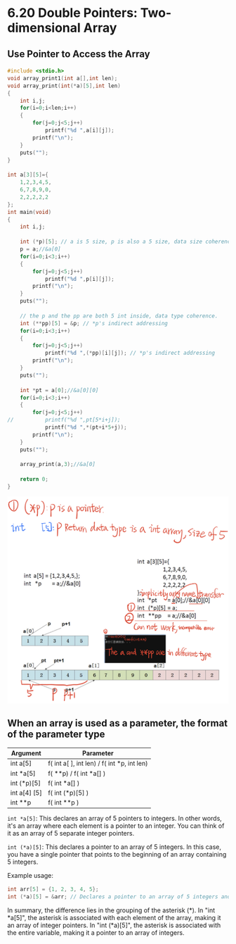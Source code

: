 # 6.20 Double Pointers: Two-dimensional Array



## Use Pointer to Access the Array

```c
#include <stdio.h>
void array_print1(int a[],int len);
void array_print(int(*a)[5],int len)
{
	int i,j;
	for(i=0;i<len;i++)
	{
		for(j=0;j<5;j++)
			printf("%d ",a[i][j]);
		printf("\n");
	}
	puts(""); 
}

int a[3][5]={
	1,2,3,4,5,
	6,7,8,9,0,
	2,2,2,2,2
};
int main(void)
{
	int i,j;
	
	int (*p)[5]; // a is 5 size, p is also a 5 size, data size coherence.
	p = a;//&a[0]
	for(i=0;i<3;i++)
	{
		for(j=0;j<5;j++)
			printf("%d ",p[i][j]);
		printf("\n");
	}
	puts("");
	
	// the p and the pp are both 5 int inside, data type coherence.
	int (**pp)[5] = &p; // *p's indirect addressing
	for(i=0;i<3;i++)
	{
		for(j=0;j<5;j++)
			printf("%d ",(*pp)[i][j]); // *p's indirect addressing
		printf("\n");
	}
	puts("");
		
	int *pt = a[0];//&a[0][0]	
	for(i=0;i<3;i++)
	{
		for(j=0;j<5;j++)
//			printf("%d ",pt[5*i+j]);
			printf("%d ",*(pt+i*5+j));
		printf("\n");
	}
	puts("");	 

	array_print(a,3);//&a[0]	
	
	return 0;
}
```

![01](https://github.com/knightsummon/02-Computer-underlying-programming-and-system-optimization/blob/main/06%20Data%20Storage%20and%20Pointer/6.20%20Double%20Pointers%20Two-dimensional%20Array.assets/01.jpg)

## When an array is used as a parameter, the format of the parameter type

| Argument     | Parameter                                   |
| ------------ | ------------------------------------------- |
| int a[5]     | f( int a[ ], int len) / f( int *p, int len) |
| int *a[5]    | f( **p) / f( int *a[] )                     |
| int (*p)[5]  | f( int *a[] )                               |
| int a[4] [5] | f( int (*p)[5] )                            |
| int **p      | f( int **p )                                |

`int *a[5]`: This declares an array of 5 pointers to integers. In other words, it's an array where each element is a pointer to an integer. You can think of it as an array of 5 separate integer pointers.

`int (*a)[5]`: This declares a pointer to an array of 5 integers. In this case, you have a single pointer that points to the beginning of an array containing 5 integers.

Example usage:

```c
int arr[5] = {1, 2, 3, 4, 5};
int (*a)[5] = &arr; // Declares a pointer to an array of 5 integers and initializes it with the address of 'arr'
```

In summary, the difference lies in the grouping of the asterisk (*). In "int *a[5]", the asterisk is associated with each element of the array, making it an array of integer pointers. In "int (*a)[5]", the asterisk is associated with the entire variable, making it a pointer to an array of integers.
